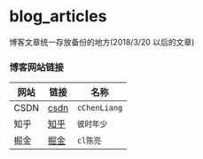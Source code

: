 # blog_articles
博客文章统一存放备份的地方(2018/3/20 以后的文章)

### 博客网站链接

|网站|链接|名称|
|--|--|--|
|CSDN | [csdn](http://blog.csdn.net/cChenLiang) | `cChenLiang` |
|知乎 | [知乎](https://www.zhihu.com/people/bi-shi-nian-shao-93/posts) | `彼时年少` |
|掘金 | [掘金](https://juejin.im/user/5a94b18b51882507414ae360) | `cl陈亮` |

